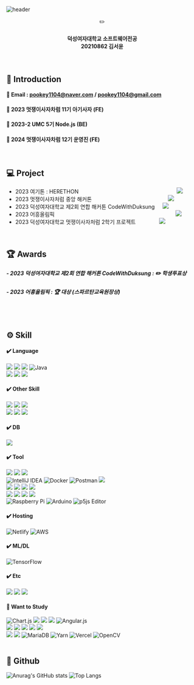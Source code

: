 
![header](https://capsule-render.vercel.app/api?type=waving&color=0:dfd3e4,100:9fd7d3&height=200&section=header&text=SeoYoon's%20Github&fontSize=45&fontAlign=26&fontAlignY=36)

<div align="center">
✏️<br>
<h4>덕성여자대학교 소프트웨어전공<br>
20210862 김서윤</h4>
</div>
<br>

## 📒 Introduction
#### 📌 Email : pookey1104@naver.com / pookey1104@gmail.com
#### 📌 2023 멋쟁이사자차럼 11기 아기사자 (FE)
#### 📌 2023-2 UMC 5기 Node.js (BE)
#### 📌 2024 멋쟁이사자차럼 12기 운영진 (FE)
<br>

## 💻 Project
- 2023 여기톤 : HERETHON⠀⠀⠀⠀⠀⠀⠀⠀⠀⠀⠀⠀⠀⠀⠀⠀⠀ ⠀⠀⠀ ⠀⠀     ⠀⠀<a href="https://github.com/pookey1104/Herethon-1.git"><img src="https://img.shields.io/badge/ANDO-1C4747?style=badge&logo=github&logoColor=white"></a>
- 2023 멋쟁이사자처럼 중앙 해커톤⠀⠀⠀⠀⠀⠀⠀⠀⠀ ⠀ ⠀ ⠀⠀⠀⠀⠀⠀  ⠀<a href="https://github.com/pookey1104/Savior.git"><img src="https://img.shields.io/badge/Savior-412E27?style=badge&logo=github&logoColor=white"></a>
- 2023 덕성여자대학교 제2회 연합 해커톤 CodeWithDuksung⠀⠀<a href="https://github.com/pookey1104/2023-CodeWithDS-04.git"><img src="https://img.shields.io/badge/졸업을도와조-8F183E?style=badge&logo=github&logoColor=white"></a>
- 2023 어흥올림픽⠀⠀⠀⠀⠀⠀⠀⠀⠀⠀⠀⠀⠀⠀⠀⠀ ⠀ ⠀ ⠀ ⠀ ⠀ ⠀⠀⠀ ⠀⠀     ⠀⠀<a href="https://github.com/pookey1104/AHEUNGTHON_Team_5.git"><img src="https://img.shields.io/badge/Teaming-297FFF?style=badge&logo=github&logoColor=white"></a>
- 2023 덕성여자대학교 멋쟁이사자처럼 2학기 프로젝트⠀⠀⠀⠀⠀⠀<a href="(https://github.com/pookey1104/ToTree.git"><img src="https://img.shields.io/badge/ToTree-465C38?style=badge&logo=github&logoColor=white"></a>
<br>

## 🏆 Awards
##### - 2023 덕성여자대학교 제2회 연합 해커톤 CodeWithDuksung : ✏️ 학생투표상
##### - 2023 어흥올림픽 : 🏆 대상 (스파르탄교육원장상)
<br> <br>

## ⚙️ Skill
#### ✔️ Language
<img src="https://img.shields.io/badge/c-A8B9CC?style=for-the-badge&logo=c&logoColor=white"> <img src="https://img.shields.io/badge/c++-00599C?style=for-the-badge&logo=c%2B%2B&logoColor=white"> <img src="https://img.shields.io/badge/python-3776AB?style=for-the-badge&logo=python&logoColor=white"> ![Java](https://img.shields.io/badge/java-%23ED8B00.svg?style=for-the-badge&logo=openjdk&logoColor=white) <br>
<img src="https://img.shields.io/badge/html5-E34F26?style=for-the-badge&logo=html5&logoColor=white"> <img src="https://img.shields.io/badge/css3-1572B6?style=for-the-badge&logo=css3&logoColor=white"> <img src="https://img.shields.io/badge/javascript-F7DF1E?style=for-the-badge&logo=javascript&logoColor=black"> 
<br>

#### ✔️ Other Skill
<img src="https://img.shields.io/badge/react-61DAFB?style=for-the-badge&logo=react&logoColor=white"> <img src="https://img.shields.io/badge/node.js-339933?style=for-the-badge&logo=nodedotjs&logoColor=white"> <img src="https://img.shields.io/badge/p5.js-ED225D?style=for-the-badge&logo=p5.js&logoColor=FFFFFF"> <br> <img src="https://img.shields.io/badge/jsp-2C2255?style=for-the-badge&logo=jsp&logoColor=white"> <img src="https://img.shields.io/badge/jquery-0769AD?style=for-the-badge&logo=jquery&logoColor=white"> <img src="https://img.shields.io/badge/django-092E20?style=for-the-badge&logo=django&logoColor=white">
<br>

#### ✔️ DB
<img src="https://img.shields.io/badge/mysql-4479A1?style=for-the-badge&logo=mysql&logoColor=white"> 

#### ✔️ Tool
<img src="https://img.shields.io/badge/VS Code-007ACC?style=for-the-badge&logo=visualstudiocode&logoColor=white"> <img src="https://img.shields.io/badge/visual studio-5C2D91?style=for-the-badge&logo=visualstudio&logoColor=white"> <img src="https://img.shields.io/badge/eclipse-2C2255?style=for-the-badge&logo=eclipseide&logoColor=white"> <br>
![IntelliJ IDEA](https://img.shields.io/badge/IntelliJ-000000.svg?style=for-the-badge&logo=intellij-idea&logoColor=white) ![Docker](https://img.shields.io/badge/docker-%230db7ed.svg?style=for-the-badge&logo=docker&logoColor=white) ![Postman](https://img.shields.io/badge/Postman-FF6C37?style=for-the-badge&logo=postman&logoColor=white) <img src="https://img.shields.io/badge/linux-FCC624?style=for-the-badge&logo=linux&logoColor=black"> <br>
<img src="https://img.shields.io/badge/pycharm-000000?style=for-the-badge&logo=pycharm&logoColor=white"> <img src="https://img.shields.io/badge/anaconda-44A833?style=for-the-badge&logo=anaconda&logoColor=white"> <img src="https://img.shields.io/badge/jupyter-F37626?style=for-the-badge&logo=jupyter&logoColor=white"> <img src="https://img.shields.io/badge/vmware-607078?style=for-the-badge&logo=vmware&logoColor=white"> <br>
<img src="https://img.shields.io/badge/android studio-3DDC84?style=for-the-badge&logo=androidstudio&logoColor=white"> <img src="https://img.shields.io/badge/github-181717?style=for-the-badge&logo=github&logoColor=white"> <img src="https://img.shields.io/badge/git-F05032?style=for-the-badge&logo=git&logoColor=white"> <img src="https://img.shields.io/badge/figma-F24E1E?style=for-the-badge&logo=figma&logoColor=white"> <br>
![Raspberry Pi](https://img.shields.io/badge/-RaspberryPi-C51A4A?style=for-the-badge&logo=Raspberry-Pi) ![Arduino](https://img.shields.io/badge/-Arduino-00979D?style=for-the-badge&logo=Arduino&logoColor=white) ![p5js Editor](https://img.shields.io/badge/p5.js_Editor-ED225D?style=for-the-badge&logo=p5.js&logoColor=FFFFFF)
<br>

#### ✔️ Hosting
![Netlify](https://img.shields.io/badge/netlify-%23000000.svg?style=for-the-badge&logo=netlify&logoColor=#00C7B7) ![AWS](https://img.shields.io/badge/Amazon_Web_Services-%23FF9900.svg?style=for-the-badge&logo=amazon-aws&logoColor=white)
<br>

#### ✔️ ML/DL
![TensorFlow](https://img.shields.io/badge/TensorFlow-%23FF6F00.svg?style=for-the-badge&logo=TensorFlow&logoColor=white)

#### ✔️ Etc
<a href="https://upbeat-brand-98c.notion.site/Portfolio-75823044eb224815aa777d6dd8805290?pvs=4"><img src="https://img.shields.io/badge/notion-000000?style=for-the-badge&logo=notion&logoColor=white"></a> <img src="https://img.shields.io/badge/discord-5865F2?style=for-the-badge&logo=discord&logoColor=white"> <a href="https://www.instagram.com/may_020503/"><img src="https://img.shields.io/badge/instagram-E4405F?style=for-the-badge&logo=instagram&logoColor=white"></a>
<br>

#### 🌱 Want to Study
![Chart.js](https://img.shields.io/badge/chart.js-F5788D.svg?style=for-the-badge&logo=chart.js&logoColor=white) <img src="https://img.shields.io/badge/NextJS-black.svg?style=for-the-badge&logo=next.js&logoColor=white"> <img src="https://img.shields.io/badge/vuejs-%2335495e.svg?style=for-the-badge&logo=vuedotjs&logoColor=%234FC08D"> <img src="https://img.shields.io/badge/threejs-black?style=for-the-badge&logo=three.js&logoColor=white"> 	![Angular.js](https://img.shields.io/badge/angularjs-%23E23237.svg?style=for-the-badge&logo=angularjs&logoColor=white) <br>
<img src="https://img.shields.io/badge/SASS-hotpink.svg?style=for-the-badge&logo=SASS&logoColor=white"> <img src="https://img.shields.io/badge/tailwindcss-%2338B2AC.svg?style=for-the-badge&logo=tailwind-css&logoColor=white"> <img src="https://img.shields.io/badge/typescript-3178C6?style=for-the-badge&logo=typescript&logoColor=white"> <img src="https://img.shields.io/badge/kotlin-%237F52FF.svg?style=for-the-badge&logo=kotlin&logoColor=white"> <img src="https://img.shields.io/badge/json-000000?style=for-the-badge&logo=json&logoColor=white">
<br>
<img src="https://img.shields.io/badge/firebase-%23039BE5.svg?style=for-the-badge&logo=firebase"> <img src="https://img.shields.io/badge/MongoDB-%234ea94b.svg?style=for-the-badge&logo=mongodb&logoColor=white"> ![MariaDB](https://img.shields.io/badge/MariaDB-003545?style=for-the-badge&logo=mariadb&logoColor=white) ![Yarn](https://img.shields.io/badge/yarn-%232C8EBB.svg?style=for-the-badge&logo=yarn&logoColor=white) ![Vercel](https://img.shields.io/badge/vercel-%23000000.svg?style=for-the-badge&logo=vercel&logoColor=white) ![OpenCV](https://img.shields.io/badge/opencv-%23white.svg?style=for-the-badge&logo=opencv&logoColor=white)
<br><br>

## 💬 Github
![Anurag's GitHub stats](https://github-readme-stats.vercel.app/api?username=pookey1104&show_icons=true&theme=buefy)
![Top Langs](https://github-readme-stats.vercel.app/api/top-langs/?username=pookey1104&layout=compact&theme=buefy)
